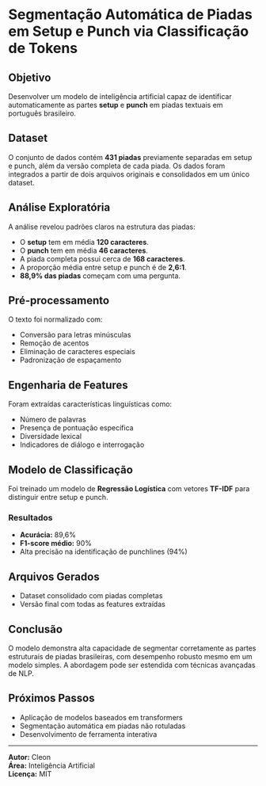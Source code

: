 # Segmentação Automática de Piadas em Setup e Punch via Classificação de Tokens

## Objetivo

Desenvolver um modelo de inteligência artificial capaz de identificar automaticamente as partes **setup** e **punch** em piadas textuais em português brasileiro.

## Dataset

O conjunto de dados contém **431 piadas** previamente separadas em setup e punch, além da versão completa de cada piada. Os dados foram integrados a partir de dois arquivos originais e consolidados em um único dataset.

## Análise Exploratória

A análise revelou padrões claros na estrutura das piadas:

- O **setup** tem em média **120 caracteres**.
- O **punch** tem em média **46 caracteres**.
- A piada completa possui cerca de **168 caracteres**.
- A proporção média entre setup e punch é de **2,6:1**.
- **88,9% das piadas** começam com uma pergunta.

## Pré-processamento

O texto foi normalizado com:
- Conversão para letras minúsculas
- Remoção de acentos
- Eliminação de caracteres especiais
- Padronização de espaçamento

## Engenharia de Features

Foram extraídas características linguísticas como:
- Número de palavras
- Presença de pontuação específica
- Diversidade lexical
- Indicadores de diálogo e interrogação

## Modelo de Classificação

Foi treinado um modelo de **Regressão Logística** com vetores **TF-IDF** para distinguir entre setup e punch.

### Resultados

- **Acurácia:** 89,6%
- **F1-score médio:** 90%
- Alta precisão na identificação de punchlines (94%)

## Arquivos Gerados

- Dataset consolidado com piadas completas
- Versão final com todas as features extraídas

## Conclusão

O modelo demonstra alta capacidade de segmentar corretamente as partes estruturais de piadas brasileiras, com desempenho robusto mesmo em um modelo simples. A abordagem pode ser estendida com técnicas avançadas de NLP.

## Próximos Passos

- Aplicação de modelos baseados em transformers
- Segmentação automática em piadas não rotuladas
- Desenvolvimento de ferramenta interativa

---

**Autor:** Cleon  
**Área:** Inteligência Artificial  
**Licença:** MIT
